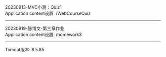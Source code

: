 
20230913-MVC小测：Quiz1<br>
Application content设置: /WebCourseQuiz
<hr>
20230919-陈博文-第三章作业<br>
Application content设置: /homework3

<hr>

Tomcat版本: 8.5.85


